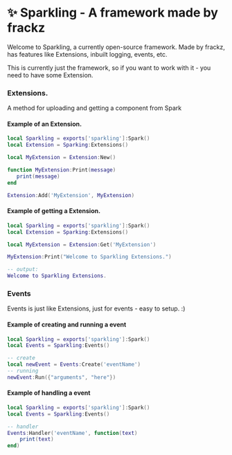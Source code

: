 # ✨ Sparkling - A framework made by frackz
Welcome to Sparkling, a currently open-source framework. Made by frackz, has features like Extensions, inbuilt logging, events, etc.



This is currently just the framework, so if you want to work with it - you need to have some Extension.


### Extensions.
A method for uploading and getting a component from Spark

#### Example of an Extension.
```lua
local Sparkling = exports['sparkling']:Spark()
local Extension = Sparking:Extensions()

local MyExtension = Extension:New()

function MyExtension:Print(message)
   print(message)
end

Extension:Add('MyExtension', MyExtension)
```
#### Example of getting a Extension.
```lua
local Sparkling = exports['sparkling']:Spark()
local Extension = Sparking:Extensions()

local MyExtension = Extension:Get('MyExtension')

MyExtension:Print("Welcome to Sparkling Extensions.")

-- output:
Welcome to Sparkling Extensions.
```

### Events
Events is just like Extensions, just for events - easy to setup. :)
#### Example of creating and running a event
```lua
local Sparkling = exports['sparkling']:Spark()
local Events = Sparkling:Events()

-- create
local newEvent = Events:Create('eventName')
-- running
newEvent:Run({"arguments", "here"})
```
#### Example of handling a event
```lua
local Sparkling = exports['sparkling']:Spark()
local Events = Sparkling:Events()

-- handler
Events:Handler('eventName', function(text)
    print(text)
end)
```
